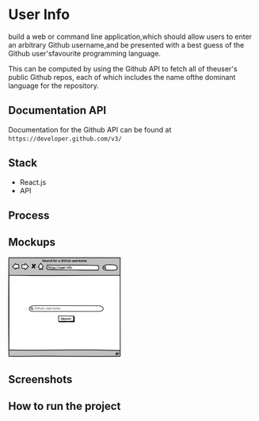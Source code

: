# User Info
build a web or command line application,which should allow users to enter an arbitrary Github username,and   be   presented   with   a   best   guess   of   the   Github   user'sfavourite programming language.

This can be computed by using the Github API to fetch all of theuser's public Github repos, each of which includes the name ofthe dominant language for the repository.

## Documentation API

Documentation   for   the   Github   API   can   be   found   at ` https://developer.github.com/v3/`

## Stack 

- React.js
- API

## Process

## Mockups

<img src="public/img/Search.png" alt="Search wireframe" width="45%">

## Screenshots

## How to run the project